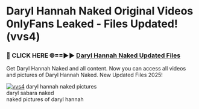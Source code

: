 # Daryl Hannah Naked Original Videos 0nlyFans Leaked - Files Updated! (vvs4)

<h3>🔴 CLICK HERE 🌐==►► <a href="https://tinyurl.com/up5wt9bj" rel="nofollow">Daryl Hannah Naked Updated Files</a></h3>

Get Daryl Hannah Naked and all content. Now you can access all videos and pictures of Daryl Hannah Naked. New Updated Files 2025!

[![vvs4](https://i.imgur.com/ABiUzMV.gif)](https://tinyurl.com/up5wt9bj)
daryl hannah naked pictures<br>
daryl sabara naked<br>
naked pictures of daryl hannah